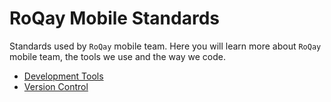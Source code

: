 # RoQay Mobile Standards

Standards used by `RoQay` mobile team. Here you will learn more about `RoQay` mobile team, the tools we use and the way we code.

- [Development Tools](DevelopmentTools.md)
- [Version Control](VersionControl.md)
